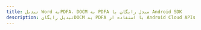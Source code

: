 ---title: تبدیل Word بهPDFA، DOCM به PDFA مبدل رایگان یا Android SDKdescription: تبدیل رایگانDOCM به PDFA با استفاده از Android Cloud APIs & SDK. همچنین اسناد Microsoft Word و OpenOffice را در Cloud ایجاد، ویرایش و رندر کنید.---